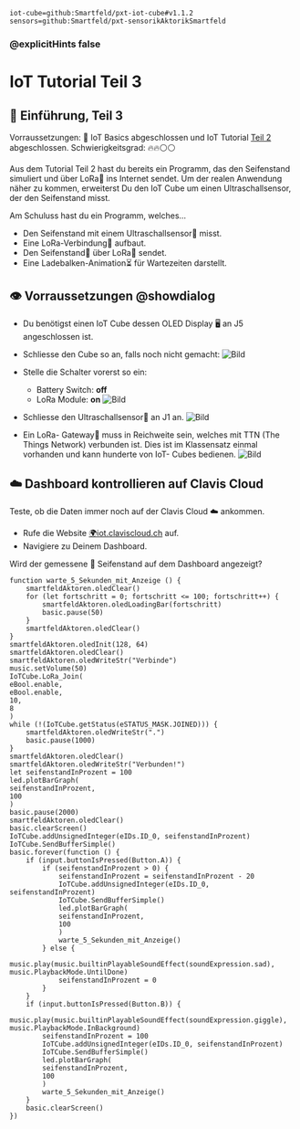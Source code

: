 ```package
iot-cube=github:Smartfeld/pxt-iot-cube#v1.1.2
sensors=github:Smartfeld/pxt-sensorikAktorikSmartfeld
```
### @explicitHints false

# IoT Tutorial Teil 3


## 📗 Einführung, Teil 3

Vorraussetzungen: 🌱 IoT Basics abgeschlossen und IoT Tutorial [Teil 2](https://makecode.microbit.org/#tutorial:github:reifab/pxt-iot-tutorial/docs/tutorials/seifenspender-part-2) abgeschlossen.
Schwierigkeitsgrad: 🔥🔥⚪⚪

Aus dem Tutorial Teil 2 hast du bereits ein Programm, das den Seifenstand simuliert
und über LoRa🛜 ins Internet sendet. Um der realen Anwendung näher zu kommen, 
erweiterst Du den IoT Cube um einen Ultraschallsensor, der den Seifenstand misst.

Am Schuluss hast du ein Programm, welches...

* Den Seifenstand mit einem Ultraschallsensor🦇 misst.
* Eine LoRa-Verbindung🛜 aufbaut. 
* Den Seifenstand🧼 über LoRa🛜 sendet. 
* Eine Ladebalken-Animation⏳ für Wartezeiten darstellt.

## 👁️ Vorraussetzungen @showdialog
* Du benötigst einen IoT Cube dessen OLED Display 🖥️ an J5 angeschlossen ist.
* Schliesse den Cube so an, falls noch nicht gemacht:
![Bild](https://reifab.github.io/pxt-iot-tutorial/static/tutorials/iot-cube-anschliessen-klein.png)
* Stelle die Schalter vorerst so ein:
    * Battery Switch: **off**
    * LoRa Module: **on**
![Bild](https://reifab.github.io/pxt-iot-tutorial/static/tutorials/iot-cube-power-switches-klein.png)

* Schliesse den Ultraschallsensor🦇 an J1 an.
![Bild](https://reifab.github.io/pxt-iot-tutorial/static/tutorials/14_Tutorial_Seifenspender_Ultraschallsensor.png)

* Ein LoRa- Gateway🛜 muss in Reichweite sein, welches mit TTN (The Things Network) verbunden ist.
Dies ist im Klassensatz einmal vorhanden und kann hunderte von IoT- Cubes bedienen.
![Bild](https://reifab.github.io/pxt-iot-tutorial/static/tutorials/gateway-klein.png)


## ☁️ Dashboard kontrollieren auf Clavis Cloud 

Teste, ob die Daten immer noch auf der Clavis Cloud ☁️ ankommen.
* Rufe die Website [🌍iot.claviscloud.ch](https://iot.claviscloud.ch/home) auf.
* Navigiere zu Deinem Dashboard. 

Wird der gemessene 🧼 Seifenstand auf dem Dashboard angezeigt?

```template
function warte_5_Sekunden_mit_Anzeige () {
    smartfeldAktoren.oledClear()
    for (let fortschritt = 0; fortschritt <= 100; fortschritt++) {
        smartfeldAktoren.oledLoadingBar(fortschritt)
        basic.pause(50)
    }
    smartfeldAktoren.oledClear()
}
smartfeldAktoren.oledInit(128, 64)
smartfeldAktoren.oledClear()
smartfeldAktoren.oledWriteStr("Verbinde")
music.setVolume(50)
IoTCube.LoRa_Join(
eBool.enable,
eBool.enable,
10,
8
)
while (!(IoTCube.getStatus(eSTATUS_MASK.JOINED))) {
    smartfeldAktoren.oledWriteStr(".")
    basic.pause(1000)
}
smartfeldAktoren.oledClear()
smartfeldAktoren.oledWriteStr("Verbunden!")
let seifenstandInProzent = 100
led.plotBarGraph(
seifenstandInProzent,
100
)
basic.pause(2000)
smartfeldAktoren.oledClear()
basic.clearScreen()
IoTCube.addUnsignedInteger(eIDs.ID_0, seifenstandInProzent)
IoTCube.SendBufferSimple()
basic.forever(function () {
    if (input.buttonIsPressed(Button.A)) {
        if (seifenstandInProzent > 0) {
            seifenstandInProzent = seifenstandInProzent - 20
            IoTCube.addUnsignedInteger(eIDs.ID_0, seifenstandInProzent)
            IoTCube.SendBufferSimple()
            led.plotBarGraph(
            seifenstandInProzent,
            100
            )
            warte_5_Sekunden_mit_Anzeige()
        } else {
            music.play(music.builtinPlayableSoundEffect(soundExpression.sad), music.PlaybackMode.UntilDone)
            seifenstandInProzent = 0
        }
    }
    if (input.buttonIsPressed(Button.B)) {
        music.play(music.builtinPlayableSoundEffect(soundExpression.giggle), music.PlaybackMode.InBackground)
        seifenstandInProzent = 100
        IoTCube.addUnsignedInteger(eIDs.ID_0, seifenstandInProzent)
        IoTCube.SendBufferSimple()
        led.plotBarGraph(
        seifenstandInProzent,
        100
        )
        warte_5_Sekunden_mit_Anzeige()
    }
    basic.clearScreen()
})
```
